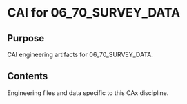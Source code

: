 # CAI for 06_70_SURVEY_DATA

## Purpose
CAI engineering artifacts for 06_70_SURVEY_DATA.

## Contents
Engineering files and data specific to this CAx discipline.
